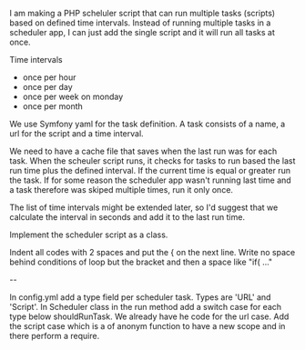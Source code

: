I am making a PHP scheluler script that can run multiple tasks (scripts) based on defined time intervals. Instead of running multiple tasks in a scheduler app, I can just add the single script and it will run all tasks at once.

Time intervals

- once per hour
- once per day
- once per week on monday
- once per month

We use Symfony yaml for the task definition. A task consists of a name, a url for the script and a time interval.

We need to have a cache file that saves when the last run was for each task. When the scheuler script runs, it checks for tasks to run based the last run time plus the defined interval. If the current time is equal or greater run the task. If for some reason the scheduler app wasn't running last time and a task therefore was skiped multiple times, run it only once.

The list of time intervals might be extended later, so I'd suggest that we calculate the interval in seconds and add it to the last run time.

Implement the scheduler script as a class.

Indent all codes with 2 spaces and put the { on the next line. Write no space behind conditions of loop but the bracket and then a space like "if( ..."

 --

In config.yml add a type field per scheduler task. Types are 'URL' and 'Script'. In Scheduler class in the run method add a switch case for each type below shouldRunTask. We already have he code for the url case. Add the script case which is a of anonym function to have a new scope and in there perform a require.
